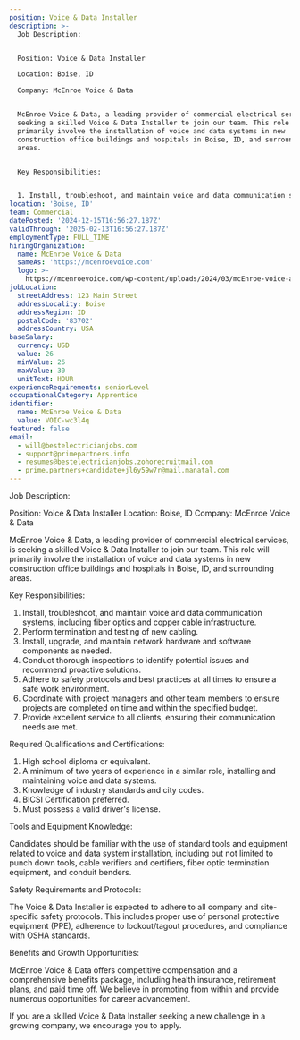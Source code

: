 ```yaml
---
position: Voice & Data Installer
description: >-
  Job Description:


  Position: Voice & Data Installer

  Location: Boise, ID

  Company: McEnroe Voice & Data


  McEnroe Voice & Data, a leading provider of commercial electrical services, is
  seeking a skilled Voice & Data Installer to join our team. This role will
  primarily involve the installation of voice and data systems in new
  construction office buildings and hospitals in Boise, ID, and surrounding
  areas.


  Key Responsibilities:


  1. Install, troubleshoot, and maintain voice and data communication syst...
location: 'Boise, ID'
team: Commercial
datePosted: '2024-12-15T16:56:27.187Z'
validThrough: '2025-02-13T16:56:27.187Z'
employmentType: FULL_TIME
hiringOrganization:
  name: McEnroe Voice & Data
  sameAs: 'https://mcenroevoice.com'
  logo: >-
    https://mcenroevoice.com/wp-content/uploads/2024/03/mcEnroe-voice-and-data-logo.png
jobLocation:
  streetAddress: 123 Main Street
  addressLocality: Boise
  addressRegion: ID
  postalCode: '83702'
  addressCountry: USA
baseSalary:
  currency: USD
  value: 26
  minValue: 26
  maxValue: 30
  unitText: HOUR
experienceRequirements: seniorLevel
occupationalCategory: Apprentice
identifier:
  name: McEnroe Voice & Data
  value: VOIC-wc3l4q
featured: false
email:
  - will@bestelectricianjobs.com
  - support@primepartners.info
  - resumes@bestelectricianjobs.zohorecruitmail.com
  - prime.partners+candidate+jl6y59w7r@mail.manatal.com
---
```




Job Description:

Position: Voice & Data Installer
Location: Boise, ID
Company: McEnroe Voice & Data

McEnroe Voice & Data, a leading provider of commercial electrical services, is seeking a skilled Voice & Data Installer to join our team. This role will primarily involve the installation of voice and data systems in new construction office buildings and hospitals in Boise, ID, and surrounding areas.

Key Responsibilities:

1. Install, troubleshoot, and maintain voice and data communication systems, including fiber optics and copper cable infrastructure.
2. Perform termination and testing of new cabling.
3. Install, upgrade, and maintain network hardware and software components as needed.
4. Conduct thorough inspections to identify potential issues and recommend proactive solutions.
5. Adhere to safety protocols and best practices at all times to ensure a safe work environment.
6. Coordinate with project managers and other team members to ensure projects are completed on time and within the specified budget.
7. Provide excellent service to all clients, ensuring their communication needs are met.

Required Qualifications and Certifications:

1. High school diploma or equivalent. 
2. A minimum of two years of experience in a similar role, installing and maintaining voice and data systems.
3. Knowledge of industry standards and city codes.
4. BICSI Certification preferred.
5. Must possess a valid driver's license.

Tools and Equipment Knowledge:

Candidates should be familiar with the use of standard tools and equipment related to voice and data system installation, including but not limited to punch down tools, cable verifiers and certifiers, fiber optic termination equipment, and conduit benders.

Safety Requirements and Protocols:

The Voice & Data Installer is expected to adhere to all company and site-specific safety protocols. This includes proper use of personal protective equipment (PPE), adherence to lockout/tagout procedures, and compliance with OSHA standards.

Benefits and Growth Opportunities:

McEnroe Voice & Data offers competitive compensation and a comprehensive benefits package, including health insurance, retirement plans, and paid time off. We believe in promoting from within and provide numerous opportunities for career advancement.

If you are a skilled Voice & Data Installer seeking a new challenge in a growing company, we encourage you to apply.